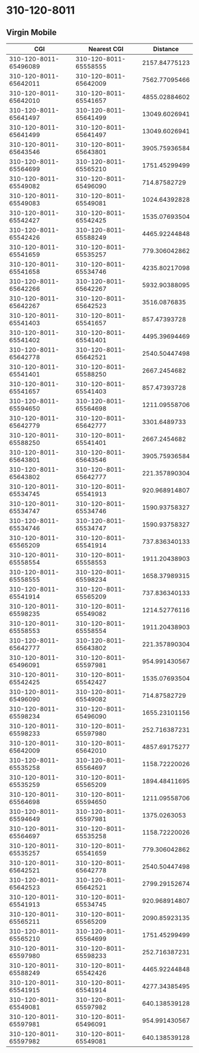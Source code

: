 # 310-120-8011
## Virgin Mobile


| CGI | Nearest CGI | Distance |
|-----|-------------|----------|
| 310-120-8011-65496089 | 310-120-8011-65558555 | 2157.84775123 |
| 310-120-8011-65642011 | 310-120-8011-65642009 | 7562.77095466 |
| 310-120-8011-65642010 | 310-120-8011-65541657 | 4855.02884602 |
| 310-120-8011-65641497 | 310-120-8011-65641499 | 13049.6026941 |
| 310-120-8011-65641499 | 310-120-8011-65641497 | 13049.6026941 |
| 310-120-8011-65643546 | 310-120-8011-65643801 | 3905.75936584 |
| 310-120-8011-65564699 | 310-120-8011-65565210 | 1751.45299499 |
| 310-120-8011-65549082 | 310-120-8011-65496090 | 714.87582729 |
| 310-120-8011-65549083 | 310-120-8011-65549081 | 1024.64392828 |
| 310-120-8011-65542427 | 310-120-8011-65542425 | 1535.07693504 |
| 310-120-8011-65542426 | 310-120-8011-65588249 | 4465.92244848 |
| 310-120-8011-65541659 | 310-120-8011-65535257 | 779.306042862 |
| 310-120-8011-65541658 | 310-120-8011-65534746 | 4235.80217098 |
| 310-120-8011-65642266 | 310-120-8011-65642267 | 5932.90388095 |
| 310-120-8011-65642267 | 310-120-8011-65642523 | 3516.0876835 |
| 310-120-8011-65541403 | 310-120-8011-65541657 | 857.47393728 |
| 310-120-8011-65541402 | 310-120-8011-65541401 | 4495.39694469 |
| 310-120-8011-65642778 | 310-120-8011-65642521 | 2540.50447498 |
| 310-120-8011-65541401 | 310-120-8011-65588250 | 2667.2454682 |
| 310-120-8011-65541657 | 310-120-8011-65541403 | 857.47393728 |
| 310-120-8011-65594650 | 310-120-8011-65564698 | 1211.09558706 |
| 310-120-8011-65642779 | 310-120-8011-65642777 | 3301.6489733 |
| 310-120-8011-65588250 | 310-120-8011-65541401 | 2667.2454682 |
| 310-120-8011-65643801 | 310-120-8011-65643546 | 3905.75936584 |
| 310-120-8011-65643802 | 310-120-8011-65642777 | 221.357890304 |
| 310-120-8011-65534745 | 310-120-8011-65541913 | 920.968914807 |
| 310-120-8011-65534747 | 310-120-8011-65534746 | 1590.93758327 |
| 310-120-8011-65534746 | 310-120-8011-65534747 | 1590.93758327 |
| 310-120-8011-65565209 | 310-120-8011-65541914 | 737.836340133 |
| 310-120-8011-65558554 | 310-120-8011-65558553 | 1911.20438903 |
| 310-120-8011-65558555 | 310-120-8011-65598234 | 1658.37989315 |
| 310-120-8011-65541914 | 310-120-8011-65565209 | 737.836340133 |
| 310-120-8011-65598235 | 310-120-8011-65549082 | 1214.52776116 |
| 310-120-8011-65558553 | 310-120-8011-65558554 | 1911.20438903 |
| 310-120-8011-65642777 | 310-120-8011-65643802 | 221.357890304 |
| 310-120-8011-65496091 | 310-120-8011-65597981 | 954.991430567 |
| 310-120-8011-65542425 | 310-120-8011-65542427 | 1535.07693504 |
| 310-120-8011-65496090 | 310-120-8011-65549082 | 714.87582729 |
| 310-120-8011-65598234 | 310-120-8011-65496090 | 1655.23101156 |
| 310-120-8011-65598233 | 310-120-8011-65597980 | 252.716387231 |
| 310-120-8011-65642009 | 310-120-8011-65642010 | 4857.69175277 |
| 310-120-8011-65535258 | 310-120-8011-65564697 | 1158.72220026 |
| 310-120-8011-65535259 | 310-120-8011-65565209 | 1894.48411695 |
| 310-120-8011-65564698 | 310-120-8011-65594650 | 1211.09558706 |
| 310-120-8011-65594649 | 310-120-8011-65597981 | 1375.0263053 |
| 310-120-8011-65564697 | 310-120-8011-65535258 | 1158.72220026 |
| 310-120-8011-65535257 | 310-120-8011-65541659 | 779.306042862 |
| 310-120-8011-65642521 | 310-120-8011-65642778 | 2540.50447498 |
| 310-120-8011-65642523 | 310-120-8011-65642521 | 2799.29152674 |
| 310-120-8011-65541913 | 310-120-8011-65534745 | 920.968914807 |
| 310-120-8011-65565211 | 310-120-8011-65565209 | 2090.85923135 |
| 310-120-8011-65565210 | 310-120-8011-65564699 | 1751.45299499 |
| 310-120-8011-65597980 | 310-120-8011-65598233 | 252.716387231 |
| 310-120-8011-65588249 | 310-120-8011-65542426 | 4465.92244848 |
| 310-120-8011-65541915 | 310-120-8011-65541914 | 4277.34385495 |
| 310-120-8011-65549081 | 310-120-8011-65597982 | 640.138539128 |
| 310-120-8011-65597981 | 310-120-8011-65496091 | 954.991430567 |
| 310-120-8011-65597982 | 310-120-8011-65549081 | 640.138539128 |
